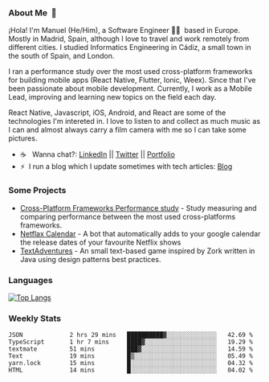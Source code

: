 ### About Me &nbsp;🐢

¡Hola! I'm Manuel (He/Him), a Software Engineer 👨‍💻 &nbsp;based in Europe. Mostly in Madrid, Spain, although I love to travel and work remotely from different cities. I studied Informatics Engineering in Cádiz, a small town in the south of Spain, and London. 

I ran a performance study over the most used cross-platform frameworks for building mobile apps (React Native, Flutter, Ionic, Weex). Since that I've been passionate about mobile development. Currently, I work as a Mobile Lead, improving and learning new topics on the field each day.

React Native, Javascript, iOS, Android, and React are some of the technologies I'm intereted in. I love to listen to and collect as much music as I can and almost always carry a film camera with me so I can take some pictures.

- ☕️ &nbsp; Wanna chat?: [LinkedIn](https://www.linkedin.com/in/manuelrdsg) || [Twitter](https://twitter.com/manuelrdsg) || [Portfolio](https://me.manuelrdsg.com)
- ⚡️&nbsp; I run a blog which I update sometimes with tech articles: [Blog](https://manuelrdsg.com)

### Some Projects

- [Cross-Platform Frameworks Performance study](https://rodin.uca.es/handle/10498/20951) - Study measuring and comparing performance between the most used cross-platforms frameworks.
- [Netflax Calendar](https://github.com/manuelrdsg/NetflaxCalendar) - A bot that automatically adds to your google calendar the release dates of your favourite Netflix shows
- [TextAdventures](https://github.com/manuelrdsg/TextAdventures) - An small text-based game inspired by Zork written in Java using design patterns best practices.

### Languages

[![Top Langs](https://github-readme-stats.vercel.app/api/top-langs/?username=manuelrdsg&layout=compact&langs_count=9&hide=html)](https://github.com/manuelrdsg)

### Weekly Stats

<!--START_SECTION:waka-->

```text
JSON             2 hrs 29 mins   ██████████▓░░░░░░░░░░░░░░   42.69 %
TypeScript       1 hr 7 mins     ████▓░░░░░░░░░░░░░░░░░░░░   19.29 %
textmate         51 mins         ███▓░░░░░░░░░░░░░░░░░░░░░   14.59 %
Text             19 mins         █▒░░░░░░░░░░░░░░░░░░░░░░░   05.49 %
yarn.lock        15 mins         █░░░░░░░░░░░░░░░░░░░░░░░░   04.32 %
HTML             14 mins         █░░░░░░░░░░░░░░░░░░░░░░░░   04.02 %
```

<!--END_SECTION:waka-->
